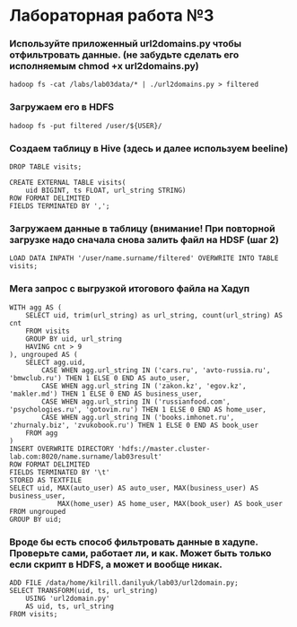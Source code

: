 # Лабораторная работа №3

### Используйте приложенный url2domains.py чтобы отфильтровать данные. (не забудьте сделать его исполняемым chmod +x url2domains.py)

`hadoop fs -cat /labs/lab03data/* | ./url2domains.py > filtered`

### Загружаем его в HDFS

`hadoop fs -put filtered /user/${USER}/`

### Создаем таблицу в Hive (здесь и далее используем beeline)

```
DROP TABLE visits;

CREATE EXTERNAL TABLE visits(
    uid BIGINT, ts FLOAT, url_string STRING)
ROW FORMAT DELIMITED 
FIELDS TERMINATED BY ',';
```

### Загружаем данные в таблицу (внимание! При повторной загрузке надо сначала снова залить файл на HDSF (шаг 2)

`LOAD DATA INPATH '/user/name.surname/filtered' OVERWRITE INTO TABLE visits;`

### Мега запрос с выгрузкой итогового файла на Хадуп

```
WITH agg AS (
    SELECT uid, trim(url_string) as url_string, count(url_string) AS cnt
    FROM visits
    GROUP BY uid, url_string
    HAVING cnt > 9
), ungrouped AS (
    SELECT agg.uid,
        CASE WHEN agg.url_string IN ('cars.ru', 'avto-russia.ru', 'bmwclub.ru') THEN 1 ELSE 0 END AS auto_user,
        CASE WHEN agg.url_string IN ('zakon.kz', 'egov.kz', 'makler.md') THEN 1 ELSE 0 END AS business_user,
        CASE WHEN agg.url_string IN ('russianfood.com', 'psychologies.ru', 'gotovim.ru') THEN 1 ELSE 0 END AS home_user,
        CASE WHEN agg.url_string IN ('books.imhonet.ru', 'zhurnaly.biz', 'zvukobook.ru') THEN 1 ELSE 0 END AS book_user
    FROM agg
)
INSERT OVERWRITE DIRECTORY 'hdfs://master.cluster-lab.com:8020/name.surname/lab03result'
ROW FORMAT DELIMITED
FIELDS TERMINATED BY '\t'
STORED AS TEXTFILE
SELECT uid, MAX(auto_user) AS auto_user, MAX(business_user) AS business_user,
            MAX(home_user) AS home_user, MAX(book_user) AS book_user
FROM ungrouped
GROUP BY uid;
``` 

### Вроде бы есть способ фильтровать данные в хадупе. Проверьте сами, работает ли, и как. Может быть только если скрипт в HDFS, а может и вообще никак.

```
ADD FILE /data/home/kilrill.danilyuk/lab03/url2domain.py;
SELECT TRANSFORM(uid, ts, url_string)
    USING 'url2domain.py'
    AS uid, ts, url_string
FROM visits;
```

